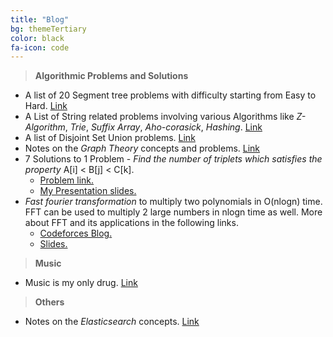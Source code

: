 ```yaml
---
title: "Blog"
bg: themeTertiary
color: black
fa-icon: code
---
```


> **Algorithmic Problems and Solutions**

* A list of 20 Segment tree problems with difficulty starting from Easy to Hard. <a href="/blog_posts/segment_tree_problems.html" target="_blank"> Link </a>
* A List of String related problems involving various Algorithms like *Z-Algorithm*, *Trie*, *Suffix Array*, *Aho-corasick*, *Hashing*.  <a href="https://codeforces.com/blog/entry/49938" target="_blank"> Link </a>
* A list of Disjoint Set Union problems. <a href="/blog_posts/DSU_problems.html" target="_blank"> Link </a>
* Notes on the *Graph Theory* concepts and problems. <a href="https://codeforces.com/blog/entry/18585" target="_blank"> Link </a>
* 7 Solutions to 1 Problem - *Find the number of triplets which satisfies the property* A[i] < B[j] < C[k].
    - <a href="https://www.geeksforgeeks.org/count-the-triplets-such-that-ai-bj-ck/" target = "_blank" > Problem link.</a>
    - <a href="/blog_posts/GoodTriplets.pdf" target="_blank"> My Presentation slides.</a> 
* *Fast fourier transformation* to multiply two polynomials in O(nlogn) time. FFT can be used to multiply 2 large numbers in nlogn time as well. 
    More about FFT and its applications in the following links.
    - <a href="https://codeforces.com/blog/entry/43499" target="_blank"> Codeforces Blog. </a>
    - <a href="/blog_posts/FFT_LargeNumberMultiplication.pdf" target="_blank"> Slides. </a>

> **Music**

* Music is my only drug.  <a href="/blog_posts/music.html" target="_blank"> Link </a>

> **Others**

* Notes on the *Elasticsearch* concepts. <a href="/blog_posts/elasticsearchNotes.html" target="_blank"> Link </a>
